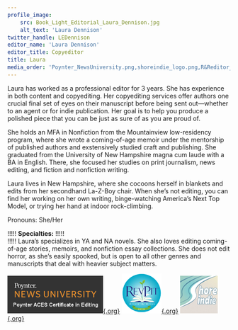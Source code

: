 ```yaml
---
profile_image:
    src: Book_Light_Editorial_Laura_Dennison.jpg
    alt_text: 'Laura Dennison'
twitter_handle: LEDennison
editor_name: 'Laura Dennison'
editor_title: Copyeditor
title: Laura
media_order: 'Poynter_NewsUniversity.png,shoreindie_logo.png,R&Reditor_small.png'
---
```


<span class="first-character">L</span>aura has worked as a professional editor for 3 years. She has experience in both content and copyediting. Her copyediting services offer authors one crucial final set of eyes on their manuscript before being sent out—whether to an agent or for indie publication. Her goal is to help you produce a polished piece that you can be just as sure of as you are proud of.

She holds an MFA in Nonfiction from the Mountainview low-residency program, where she wrote a coming-of-age memoir under the mentorship of published authors and exstensively studied craft and publishing. She graduated from the University of New Hampshire magna cum laude with a BA in English. There, she focused her studies on print journalism, news editing, and fiction and nonfiction writing.

Laura lives in New Hampshire, where she cocoons herself in blankets and edits from her secondhand La-Z-Boy chair. When she’s not editing, you can find her working on her own writing, binge-watching America’s Next Top Model, or trying her hand at indoor rock-climbing.

Pronouns: She/Her

!!!!! **Specialties:**
!!!!!   
!!!!! Laura’s specializes in YA and NA novels. She also loves editing coming-of-age stories, memoirs, and nonfiction essay collections. She does not edit horror, as she’s easily spooked, but is open to all other genres and manuscripts that deal with heavier subject matters.

[![Poynter News University](Poynter_NewsUniversity.png){.org}](https://www.newsu.org/?target=_blank)
[![Rev Pit](R&Reditor_small.png){.org}](http://www.reviseresub.com/?target=_blank)
[![Shore Indie](shoreindie_logo.png){.org}](https://shoreindie.blogspot.com/?target=_blank)
